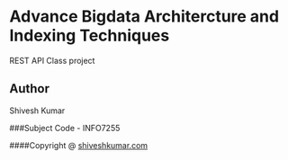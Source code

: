 # Advance Bigdata Architercture and Indexing Techniques

 REST API Class project

## Author
Shivesh Kumar

###Subject Code - INFO7255

####Copyright @ [shiveshkumar.com](http://www.shiveshkumar.com)